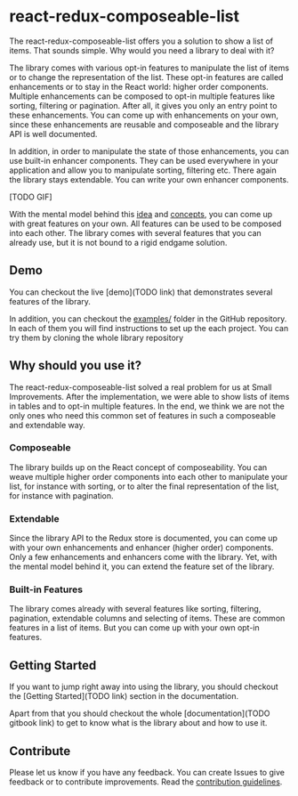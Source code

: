 # react-redux-composeable-list

The react-redux-composeable-list offers you a solution to show a list of items. That sounds simple. Why would you need a library to deal with it?

The library comes with various opt-in features to manipulate the list of items or to change the representation of the list. These opt-in features are called enhancements or to stay in the React world: higher order components. Multiple enhancements can be composed to opt-in multiple features like sorting, filtering or pagination. After all, it gives you only an entry point to these enhancements. You can come up with enhancements on your own, since these enhancements are reusable and composeable and the library API is well documented.

In addition, in order to manipulate the state of those enhancements, you can use built-in enhancer components. They can be used everywhere in your application and allow you to manipulate sorting, filtering etc. There again the library stays extendable. You can write your own enhancer components.

[TODO GIF]

With the mental model behind this [idea](https://github.com/SmallImprovements/react-redux-composeable-list/blob/master/docs/Idea.md) and [concepts](https://github.com/SmallImprovements/react-redux-composeable-list/blob/master/docs/Concepts.md), you can come up with great features on your own. All features can be used to be composed into each other. The library comes with several features that you can already use, but it is not bound to a rigid endgame solution.

## Demo

You can checkout the live [demo](TODO link) that demonstrates several features of the library.

In addition, you can checkout the [examples/](https://github.com/SmallImprovements/react-redux-composeable-list/tree/master/examples) folder in the GitHub repository. In each of them you will find instructions to set up the each project. You can try them by cloning the whole library repository

## Why should you use it?

The react-redux-composeable-list solved a real problem for us at Small Improvements. After the implementation, we were able to show lists of items in tables and to opt-in multiple features. In the end, we think we are not the only ones who need this common set of features in such a composeable and extendable way.

### Composeable

The library builds up on the React concept of composeability. You can weave multiple higher order components into each other to manipulate your list, for instance with sorting, or to alter the final representation of the list, for instance with pagination.

### Extendable

Since the library API to the Redux store is documented, you can come up with your own enhancements and enhancer (higher order) components. Only a few enhancements and enhancers come with the library. Yet, with the mental model behind it, you can extend the feature set of the library.

### Built-in Features

The library comes already with several features like sorting, filtering, pagination, extendable columns and selecting of items. These are common features in a list of items. But you can come up with your own opt-in features.

## Getting Started

If you want to jump right away into using the library, you should checkout the [Getting Started](TODO link) section in the documentation.

Apart from that you should checkout the whole [documentation](TODO gitbook link) to get to know what is the library about and how to use it.

## Contribute

Please let us know if you have any feedback. You can create Issues to give feedback or to contribute improvements. Read the [contribution guidelines](/docs/Contribute.md).

